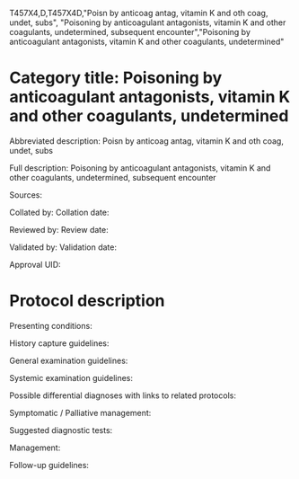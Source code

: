 T457X4,D,T457X4D,"Poisn by anticoag antag, vitamin K and oth coag, undet, subs", "Poisoning by anticoagulant antagonists, vitamin K and other coagulants, undetermined, subsequent encounter","Poisoning by anticoagulant antagonists, vitamin K and other coagulants, undetermined"
# Category title: Poisoning by anticoagulant antagonists, vitamin K and other coagulants, undetermined

Abbreviated description: Poisn by anticoag antag, vitamin K and oth coag, undet, subs

Full description: Poisoning by anticoagulant antagonists, vitamin K and other coagulants, undetermined, subsequent encounter

Sources:

Collated by:
Collation date:

Reviewed by:
Review date:

Validated by:
Validation date:

Approval UID:

# Protocol description

Presenting conditions:

History capture guidelines:

General examination guidelines:

Systemic examination guidelines:

Possible differential diagnoses with links to related protocols:

Symptomatic / Palliative management:

Suggested diagnostic tests:

Management:

Follow-up guidelines:
